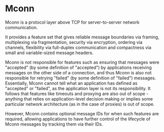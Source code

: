 # Mconn

Mconn is a protocol layer above TCP for server-to-server network communication.

It provides a feature set that gives reliable message boundaries via framing,
multiplexing via fragmentation, security via encryption, ordering via channels,
flexibility via full-duplex communication and compactness via small and
variable-sized message headers.

Mconn is not responsible for features such as ensuring that messages were
"accepted" (by some definition of "accepted") by applications receiving
messages on the other side of a connection, and thus Mconn is also not
responsible for retrying "failed" (by some definition of "failed") messages.
Essentially, Mconn cannot tell what an application has defined as "accepted" or
"failed", as the application layer is not its responsibility. It follows that
features like timeouts and proxying are also out of scope - anything that
relies on application-level decision making or implies some particular network
architecture (as in the case of proxies) is out of scope.

However, Mconn contains optional message IDs for when such features are
required, allowing applications to have further control of the lifecycle of
Mconn messages by tracking them via their IDs.

